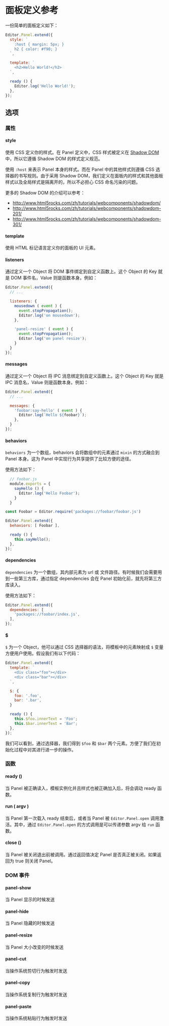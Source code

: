 # 面板定义参考

一份简单的面板定义如下：

```javascript
Editor.Panel.extend({
  style: `
    :host { margin: 5px; }
    h2 { color: #f90; }
  `,

  template: `
    <h2>Hello World!</h2>
  `,

  ready () {
    Editor.log('Hello World!');
  },
});
```

## 选项

### 属性

#### style

使用 CSS 定义你的样式。在 Panel 定义中，CSS 样式被定义在 [Shadow DOM](http://www.html5rocks.com/zh/tutorials/webcomponents/shadowdom/) 中，所以它遵循 Shadow DOM 的样式定义规范。

使用 `:host` 来表示 Panel 本身的样式。而在 Panel 中的其他样式则遵循 CSS 选择器的书写规则。由于采用 Shadow DOM，我们定义在面板内的样式和其他面板样式以及全局样式是隔离开的，所以不必担心 CSS 命名污染的问题。

更多的 Shadow DOM 的介绍可以参考：

- <http://www.html5rocks.com/zh/tutorials/webcomponents/shadowdom/>
- <http://www.html5rocks.com/zh/tutorials/webcomponents/shadowdom-201/>
- <http://www.html5rocks.com/zh/tutorials/webcomponents/shadowdom-301/>

#### template

使用 HTML 标记语言定义你的面板的 UI 元素。

#### listeners

通过定义一个 Object 将 DOM 事件绑定到自定义函数上。这个 Object 的 Key 就是 DOM 事件名，Value 则是函数本身。例如：

```javascript
Editor.Panel.extend({
  // ...

  listeners: {
    mousedown ( event ) {
      event.stopPropagation();
      Editor.log('on mousedown');
    },

    'panel-resize' ( event ) {
      event.stopPropagation();
      Editor.log('on panel resize');
    }
  }
});
```

#### messages

通过定义一个 Object 将 IPC 消息绑定到自定义函数上。这个 Object 的 Key 就是 IPC 消息名，Value 则是函数本身。例如：

```javascript
Editor.Panel.extend({
  // ...

  messages: {
    'foobar:say-hello' ( event ) {
      Editor.log(`Hello ${foobar}`);
    },
  }
});
```

#### behaviors

`behaviors` 为一个数组，behaviors 会将数组中的元素通过 `mixin` 的方式融合到 Panel 本身。这为 Panel 中实现行为共享提供了比较方便的途径。

使用方法如下：

```javascript
  // foobar.js
  module.exports = {
    sayHello () {
      Editor.log('Hello Foobar');
    }
  }
```

```javascript
const Foobar = Editor.require('packages://foobar/foobar.js')

Editor.Panel.extend({
  behaviors: [ Foobar ],

  ready () {
    this.sayHello();
  },
});
```

#### dependencies

`dependencies` 为一个数组，其内部元素为 url 或 文件路径。有时候我们会需要用到一些第三方库，通过指定 dependencies 会在 Panel 初始化前，就先将第三方库读入。

使用方法如下：

```javascript
Editor.Panel.extend({
  dependencies: [
    'packages://foobar/index.js',
  ],
});
```

#### $

`$` 为一个 Object，他可以通过 CSS 选择器的语法，将模板中的元素映射成 `$` 变量方便用户使用。假设我们有以下代码：

```javascript
Editor.Panel.extend({
  template: `
    <div class="foo"></div>
    <div class="bar"></div>
  `,

  $: {
    foo: '.foo',
    bar: '.bar',
  }

  ready () {
    this.$foo.innerText = 'Foo';
    this.$bar.innerText = 'Bar';
  },
});
```

我们可以看到，通过选择器，我们得到 `$foo` 和 `$bar` 两个元素。方便了我们在初始化过程中对其进行进一步的操作。

### 函数

#### ready ()

当 Panel 被正确读入，模板实例化并且样式也被正确加入后，将会调动 ready 函数。

#### run ( argv )

当 Panel 第一次载入 ready 结束后，或者当 Panel 被 `Editor.Panel.open` 调用激活。其中，通过 `Editor.Panel.open` 的方式调用是可以传递参数 argv 给 `run` 函数。

#### close ()

当 Panel 被关闭退出前被调用。通过返回值决定 Panel 是否真正被关闭。如果返回为 true 则关闭 Panel。

### DOM 事件

#### panel-show

当 Panel 显示的时候发送

#### panel-hide

当 Panel 隐藏的时候发送

#### panel-resize

当 Panel 大小改变的时候发送

#### panel-cut

当操作系统剪切行为触发时发送

#### panel-copy

当操作系统复制行为触发时发送

#### panel-paste

当操作系统粘贴行为触发时发送
